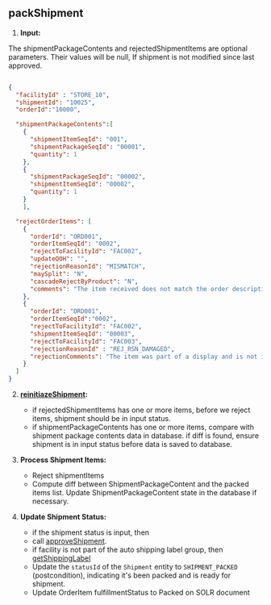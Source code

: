 ## packShipment

1.  **Input:**

The shipmentPackageContents and rejectedShipmentItems are optional parameters. Their values will be null, If shipment is not modified since last approved.



```json

{
  "facilityId" : "STORE_10",
  "shipmentId": "10025",
  "orderId":"10000",

  "shipmentPackageContents":[
    {
      "shipmentItemSeqId": "001",
      "shipmentPackageSeqId": "00001",
      "quantity": 1
    },
    {
      "shipmentPackageSeqId": "00002",
      "shipmentItemSeqId": "00002",
      "quantity": 1
    }
    ],

  "rejectOrderItems": [
    {
      "orderId": "ORD001",
      "orderItemSeqId": "0002",
      "rejectToFacilityId": "FAC002",
      "updateQOH": "",
      "rejectionReasonId": "MISMATCH",
      "maySplit": "N",
      "cascadeRejectByProduct": "N",
      "comments": "The item received does not match the order description."
    },
    {
      "orderId": "ORD001",
      "orderItemSeqId":"0002",
      "rejectToFacilityId": "FAC002",
      "shipmentItemSeqId": "00003",
      "rejectToFacilityId": "FAC003",
      "rejectionReasonId" : "REJ_RSN_DAMAGED",
      "rejectionComments": "The item was part of a display and is not in acceptable condition."
    }
  ]
}
```
2.  **[reinitiazeShipment](reinitializeShipment.md):**
    *   if rejectedShipmentItems has one or more items, before we reject items, shipment should be in input status. 
    *   if shipmentPackageContents has one or more items, compare with shipment package contents data in database. if diff is found, ensure shipment is in input status before data is saved to database.
    
3.  **Process Shipment Items:**
    *   Reject shipmentItems 
    *   Compute diff between ShipmentPackageContent and the packed items list. Update ShipmentPackageContent state in the database if necessary.

4.  **Update Shipment Status:**
    *   if the shipment status is input, then 
      -   call [approveShipment](approveShipment.md).
      -   if facility is not part of the auto shipping label group, then [getShippingLabel](getShippingLabel.md)
    *   Update the `statusId` of the `Shipment` entity to `SHIPMENT_PACKED` (postcondition), indicating it's been packed and is ready for shipment.
    *   Update OrderItem fulfillmentStatus to Packed on SOLR document

